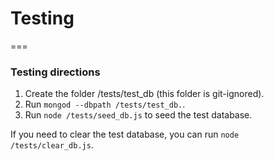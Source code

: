 # Testing
===

### Testing directions

1. Create the folder /tests/test_db (this folder is git-ignored).
2. Run <code>mongod --dbpath /tests/test_db.</code>.
3. Run <code>node /tests/seed_db.js</code> to seed the test database.

If you need to clear the test database, you can run 
<code>node /tests/clear_db.js</code>.